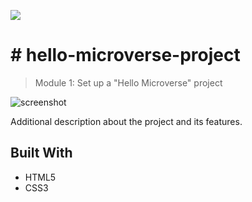 ![](https://img.shields.io/badge/Microverse-blueviolet)

# # hello-microverse-project

> Module 1: Set up a "Hello Microverse" project

![screenshot](./app_screenshot.png)

Additional description about the project and its features.

## Built With

- HTML5
- CSS3

